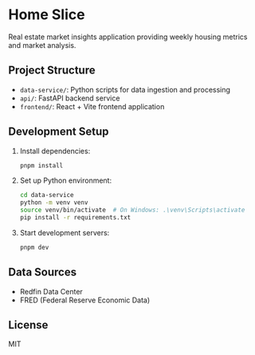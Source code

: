 # Home Slice

Real estate market insights application providing weekly housing metrics and market analysis.

## Project Structure

- `data-service/`: Python scripts for data ingestion and processing
- `api/`: FastAPI backend service
- `frontend/`: React + Vite frontend application

## Development Setup

1. Install dependencies:

   ```bash
   pnpm install
   ```

2. Set up Python environment:

   ```bash
   cd data-service
   python -m venv venv
   source venv/bin/activate  # On Windows: .\venv\Scripts\activate
   pip install -r requirements.txt
   ```

3. Start development servers:
   ```bash
   pnpm dev
   ```

## Data Sources

- Redfin Data Center
- FRED (Federal Reserve Economic Data)

## License

MIT
